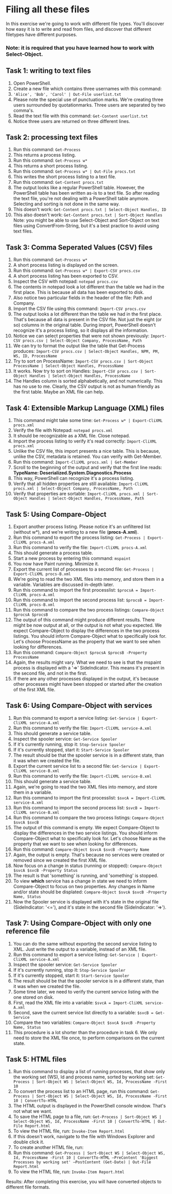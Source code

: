 # Filing all these files

In this exercise we're going to work with different file types. You'll discover how easy it is to write and read from files, and discover that different filetypes have different purposes.

### Note: it is required that you have learned how to work with Select-Object.

## Task 1: writing to text files
1. Open PowerShell.
1. Create a new file which contains three usernames with this command:
1. ```'Alice', 'Bob', 'Carol' | Out-File userlist.txt```
1. Please note the special use of punctuation marks. We're creating three users surrounded by quotationmarks. Three users are separated by two comma's.
1. Read the text file with this command: ```Get-Content userlist.txt```
1. Notice three users are returned on three different lines.


## Task 2: processing text files
1. Run this command: ```Get-Process```
1. This returns a process listing.
1. Run this command: ```Get-Process w*```
1. This returns a short process listing.
1. Run this command: ```Get-Process w* | Out-File procs.txt```
1. This writes the short process listing to a text file.
1. Run this command: ```Get-Content procs.txt```
1. The output looks like a regular PowerShell table. However, the PowerShell table has been written as-is to a text file. So after reading the text file, you're not dealing with a PowerShell table anymore. Selecting and sorting is not done in the same way.
1. This doesn't work: ```Get-Content procs.txt | Select-Object Handles, ID```
1. This also doesn't work: ```Get-Content procs.txt | Sort-Object Handles```
Note: you might be able to use Select-Object and Sort-Object on text files using ConvertFrom-String, but it's a best practice to avoid using text files.


## Task 3: Comma Seperated Values (CSV) files
1. Run this command: ```Get-Process w*```
1. A short process listing is displayed on the screen.
1. Run this command: ```Get-Process w* | Export-CSV procs.csv```
1. A short process listing has been exported to CSV.
1. Inspect the CSV with notepad: ```notepad procs.csv```
1. The contents in notepad look a lot different than the table we had in the first place. This is because all data has been exported to disk.
1. Also notice two particular fields in the header of the file: Path and Company.
1. Import the CSV file using this command: ```Import-CSV procs.csv```
1. The output looks a lot different than the table we had in the first place. That's because all data is present in the CSV file. Not just the eight (or so) columns in the original table. During import, PowerShell doesn't recognize it's a process listing, so it displays all the information.
1. Notice we can select properties that were not shown previously: ```Import-CSV procs.csv | Select-Object Company, ProcessName, Path```
1. We can try to format the output like the table that Get-Process produces: ```Import-CSV procs.csv | Select-Object Handles, NPM, PM, WS, ID, ProcessName```
1. Try to sort on ProcessName: ```Import-CSV procs.csv | Sort-Object ProcessName | Select-Object Handles, ProcessName```
1. It works. Now try to sort on Handles: ```Import-CSV procs.csv | Sort-Object Handles | Select-Object Handles, ProcessName```
1. The Handles column is sorted alphabetically, and not numerically. This has no use to me. Clearly, the CSV output is not as human friendly as the first table. Maybe an XML file can help.


## Task 4: Extensible Markup Language (XML) files
1. This command might take some time: ```Get-Process w* | Export-CliXML procs.xml```
1. Verify the file with Notepad: ```notepad procs.xml```
1. It should be recognizable as a XML file. Close notepad.
1. Import the process listing to verify it's read correctly: ```Import-CliXML procs.xml```
1. Unlike the CSV file, this import presents a nice table. This is because, unlike the CSV, metadata is retained. You can verify with Get-Member.
1. Run this command: ```Import-CliXML procs.xml | Get-Member```
1. Scroll to the beginning of the output and verify that the first line reads: **TypeName: Deserialized.System.Diagnostics.Process**
1. This way, PowerShell can recognize it's a process listing.
1. Verify that all hidden properties are still available: ```Import-CliXML procs.xml | Select-Object Company, ProcessName, Path```
1. Verify that properties are sortable: ```Import-CliXML procs.xml | Sort-Object Handles | Select-Object Handles, ProcessName, Path```


## Task 5: Using Compare-Object
1. Export another process listing. Please notice it's an unfiltered list (without w*), and we're writing to a new file (**procs-A.xml**).
1. Run this command to export the process listing: ```Get-Process | Export-CliXML procs-A.xml```
1. Run this command to verify the file: ```Import-CliXML procs-A.xml```
1. This should generate a process table.
1. Start a new process by entering this command: ```mspaint```
1. You now have Paint running. Minimize it.
1. Export the current list of processes to a second file: ```Get-Process | Export-CliXML procs-B.xml```
1. We're going to read the two XML files into memory, and store them in a variable. Variables are discussed in-depth later.
1. Run this command to import the first processlist: ```$procsA = Import-CliXML procs-A.xml```
1. Run this command to import the second process list: ```$procsB = Import-CliXML procs-B.xml```
1. Run this command to compare the two process listings: ```Compare-Object $procsA $procsB```
1. The output of this command might produce different results. There might be now output at all, or the output is not what you expected. We expect Compare-Object to display the differences in the two process listings. You should inform Compare-Object what to specifically look for. Let's choose ProcessName as the property that we want to see when looking for differences.
1. Run this command: ```Compare-Object $procsA $procsB -Property ProcessName```
1. Again, the results might vary. What we need to see is that the mspaint process is displayed with a '=>' SideIndicator. This means it's present in the second file, and not in the first.
1. If there are any other processes displayed in the output, it's because other processes might have been stopped or started after the  creation of the first XML file.


## Task 6: Using Compare-Object with services
1. Run this command to export a service listing: ```Get-Service | Export-CliXML service-A.xml```
1. Run this command to verify the file: ```Import-CliXML service-A.xml```
1. This should generate a service table.
1. Inspect the spooler service: ```Get-Service Spooler```
1. If it's currently running, stop it: ```Stop-Service Spooler```
1. If it's currently stopped, start it: ```Start-Service Spooler```
1. The result should be that the spooler service is in a different state, than it was when we created the file.
1. Export the current service list to a second file: ```Get-Service | Export-CliXML service-B.xml```
1. Run this command to verify the file: ```Import-CliXML service-B.xml```
1. This should generate a service table.
1. Again, we're going to read the two XML files into memory, and store them in a variable.
1. Run this command to import the first processlist: ```$svcA = Import-CliXML service-A.xml```
1. Run this command to import the second process list: ```$svcB = Import-CliXML service-B.xml```
1. Run this command to compare the two process listings: ```Compare-Object $svcA $svcB```
1. The output of this command is empty. We expect Compare-Object to display the differences in the two service listings. You should inform Compare-Object what to specifically look for. Let's choose Name as the property that we want to see when looking for differences.
1. Run this command: ```Compare-Object $svcA $svcB -Property Name```
1. Again, the output is empty. That's because no services were created or removed since we created the first XML file.
1. Now focus on a change in status (running or stopped): ```Compare-Object $svcA $svcB -Property Status```
1. The result is that 'something' is running, and 'something' is stopped.
1. To view **which** service has a change in state we need to inform Compare-Object to focus on two properties. Any changes in Name and/or state should be displated: ```Compare-Object $svcA $svcB -Property Name, Status```
1. Now the Spooler service is displayed with it's state in the original file (SideIndicator: '<='), and it's state in the second file (SideIndicator: '=>').


## Task 7: Using Compare-Object with only one reference file
1. You can do the same without exporting the second service listing to XML. Just write the output to a variable, instead of an XML file.
1. Run this command to export a service listing: ```Get-Service | Export-CliXML service-A.xml```
1. Inspect the spooler service: ```Get-Service Spooler```
1. If it's currently running, stop it: ```Stop-Service Spooler```
1. If it's currently stopped, start it: ```Start-Service Spooler```
1. The result should be that the spooler service is in a different state, than it was when we created the file.
1. Some time later, we need to verify the current service listing with the one stored on disk.
1. First, read the XML file into a variable: ```$svcA = Import-CliXML service-A.xml```
1. Second, save the current service list directly to a variable: ```$svcB = Get-Service```
1. Compare the two variables: ```Compare-Object $svcA $svcB -Property Name, Status```
1. This procedure is a lot shorter than the procedure in task 6. We only need to store the XML file once, to perform comparisons on the current state.


## Task 5: HTML files
1. Run this command to display a list of running processes, that show only the working set (WS), Id and process name, sorted by working set: ```Get-Process | Sort-Object WS | Select-Object WS, Id, ProcessName -First 10```
1. To convert the process list to an HTML page, run this command: ```Get-Process | Sort-Object WS | Select-Object WS, Id, ProcessName -First 10 | ConvertTo-HTML```
1. The HTML output is displayed in the PowerShell console window. That's not what we want.
1. To save the HTML page to a file, run: ```Get-Process | Sort-Object WS | Select-Object WS, Id, ProcessName -First 10 | ConvertTo-HTML | Out-File Report.html```
1. To view the HTML file, run: ```Invoke-Item Report.html```
1. If this doesn't work, navigate to the file with Windows Explorer and double click it.
1. To create another HTML file, run:
1. Run this command: ```Get-Process | Sort-Object WS | Select-Object WS, Id, ProcessName -First 10 | ConvertTo-HTML –PreContent 'Biggest Processes by working set' –PostContent (Get-Date) | Out-File Report.html```
1. To view the HTML file, run: ```Invoke-Item Report.html```

Results: After completing this exercise, you will have converted objects to different file formats.

